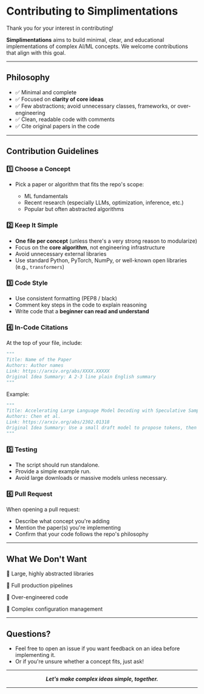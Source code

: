 # Contributing to Simplimentations

Thank you for your interest in contributing!

**Simplimentations** aims to build minimal, clear, and educational implementations of complex AI/ML concepts. We welcome contributions that align with this goal.

---

## Philosophy

* ✅ Minimal and complete
* ✅ Focused on **clarity of core ideas**
* ✅ Few abstractions; avoid unnecessary classes, frameworks, or over-engineering
* ✅ Clean, readable code with comments
* ✅ Cite original papers in the code

---

## Contribution Guidelines

### 1️⃣ Choose a Concept

* Pick a paper or algorithm that fits the repo's scope:

  * ML fundamentals
  * Recent research (especially LLMs, optimization, inference, etc.)
  * Popular but often abstracted algorithms

### 2️⃣ Keep It Simple

* **One file per concept** (unless there's a very strong reason to modularize)
* Focus on the **core algorithm**, not engineering infrastructure
* Avoid unnecessary external libraries
* Use standard Python, PyTorch, NumPy, or well-known open libraries (e.g., `transformers`)

### 3️⃣ Code Style

* Use consistent formatting (PEP8 / black)
* Comment key steps in the code to explain reasoning
* Write code that a **beginner can read and understand**

### 4️⃣ In-Code Citations

At the top of your file, include:

```python
"""
Title: Name of the Paper
Authors: Author names
Link: https://arxiv.org/abs/XXXX.XXXXX
Original Idea Summary: A 2-3 line plain English summary
"""
```

Example:

```python
"""
Title: Accelerating Large Language Model Decoding with Speculative Sampling
Authors: Chen et al.
Link: https://arxiv.org/abs/2302.01318
Original Idea Summary: Use a small draft model to propose tokens, then verify with the target model.
"""
```

### 5️⃣ Testing

* The script should run standalone.
* Provide a simple example run.
* Avoid large downloads or massive models unless necessary.

### 6️⃣ Pull Request

When opening a pull request:

* Describe what concept you're adding
* Mention the paper(s) you're implementing
* Confirm that your code follows the repo's philosophy

---

## What We Don't Want

🚫 Large, highly abstracted libraries

🚫 Full production pipelines

🚫 Over-engineered code

🚫 Complex configuration management

---

## Questions?

* Feel free to open an issue if you want feedback on an idea before implementing it.
* Or if you're unsure whether a concept fits, just ask!

---

<p align="center"><strong><em>Let's make complex ideas simple, together.</em></strong></p>

---
